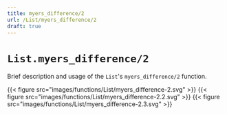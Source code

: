 ```yaml
---
title: myers_difference/2
url: /List/myers_difference/2
draft: true
---
```


# `List.myers_difference/2`
Brief description and usage of the `List`'s `myers_difference/2` function.

{{< figure src="images/functions/List/myers_difference-2.svg" >}}
{{< figure src="images/functions/List/myers_difference-2.2.svg" >}}
{{< figure src="images/functions/List/myers_difference-2.3.svg" >}}
